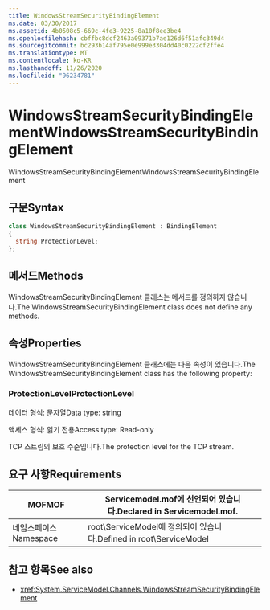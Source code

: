 ```yaml
---
title: WindowsStreamSecurityBindingElement
ms.date: 03/30/2017
ms.assetid: 4b0508c5-669c-4fe3-9225-8a10f8ee3be4
ms.openlocfilehash: cbffbc8dcf2463a09371b7ae126d6f51afc349d4
ms.sourcegitcommit: bc293b14af795e0e999e3304dd40c0222cf2ffe4
ms.translationtype: MT
ms.contentlocale: ko-KR
ms.lasthandoff: 11/26/2020
ms.locfileid: "96234781"
---
```

# <a name="windowsstreamsecuritybindingelement"></a><span data-ttu-id="0f71d-102">WindowsStreamSecurityBindingElement</span><span class="sxs-lookup"><span data-stu-id="0f71d-102">WindowsStreamSecurityBindingElement</span></span>

<span data-ttu-id="0f71d-103">WindowsStreamSecurityBindingElement</span><span class="sxs-lookup"><span data-stu-id="0f71d-103">WindowsStreamSecurityBindingElement</span></span>  
  
## <a name="syntax"></a><span data-ttu-id="0f71d-104">구문</span><span class="sxs-lookup"><span data-stu-id="0f71d-104">Syntax</span></span>  
  
```csharp
class WindowsStreamSecurityBindingElement : BindingElement  
{  
  string ProtectionLevel;  
};  
```  
  
## <a name="methods"></a><span data-ttu-id="0f71d-105">메서드</span><span class="sxs-lookup"><span data-stu-id="0f71d-105">Methods</span></span>  

 <span data-ttu-id="0f71d-106">WindowsStreamSecurityBindingElement 클래스는 메서드를 정의하지 않습니다.</span><span class="sxs-lookup"><span data-stu-id="0f71d-106">The WindowsStreamSecurityBindingElement class does not define any methods.</span></span>  
  
## <a name="properties"></a><span data-ttu-id="0f71d-107">속성</span><span class="sxs-lookup"><span data-stu-id="0f71d-107">Properties</span></span>  

 <span data-ttu-id="0f71d-108">WindowsStreamSecurityBindingElement 클래스에는 다음 속성이 있습니다.</span><span class="sxs-lookup"><span data-stu-id="0f71d-108">The WindowsStreamSecurityBindingElement class has the following property:</span></span>  
  
### <a name="protectionlevel"></a><span data-ttu-id="0f71d-109">ProtectionLevel</span><span class="sxs-lookup"><span data-stu-id="0f71d-109">ProtectionLevel</span></span>  

 <span data-ttu-id="0f71d-110">데이터 형식: 문자열</span><span class="sxs-lookup"><span data-stu-id="0f71d-110">Data type: string</span></span>  
  
 <span data-ttu-id="0f71d-111">액세스 형식: 읽기 전용</span><span class="sxs-lookup"><span data-stu-id="0f71d-111">Access type: Read-only</span></span>  
  
 <span data-ttu-id="0f71d-112">TCP 스트림의 보호 수준입니다.</span><span class="sxs-lookup"><span data-stu-id="0f71d-112">The protection level for the TCP stream.</span></span>  
  
## <a name="requirements"></a><span data-ttu-id="0f71d-113">요구 사항</span><span class="sxs-lookup"><span data-stu-id="0f71d-113">Requirements</span></span>  
  
|<span data-ttu-id="0f71d-114">MOF</span><span class="sxs-lookup"><span data-stu-id="0f71d-114">MOF</span></span>|<span data-ttu-id="0f71d-115">Servicemodel.mof에 선언되어 있습니다.</span><span class="sxs-lookup"><span data-stu-id="0f71d-115">Declared in Servicemodel.mof.</span></span>|  
|---------|-----------------------------------|  
|<span data-ttu-id="0f71d-116">네임스페이스</span><span class="sxs-lookup"><span data-stu-id="0f71d-116">Namespace</span></span>|<span data-ttu-id="0f71d-117">root\ServiceModel에 정의되어 있습니다.</span><span class="sxs-lookup"><span data-stu-id="0f71d-117">Defined in root\ServiceModel</span></span>|  
  
## <a name="see-also"></a><span data-ttu-id="0f71d-118">참고 항목</span><span class="sxs-lookup"><span data-stu-id="0f71d-118">See also</span></span>

- <xref:System.ServiceModel.Channels.WindowsStreamSecurityBindingElement>
